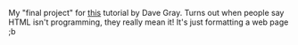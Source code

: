 My "final project" for [this](https://youtu.be/mJgBOIoGihA?si=6b3zbnQf7j8DSw5n) tutorial by Dave Gray. Turns out when people say HTML isn't programming, they really mean it! It's just formatting a web page ;b
